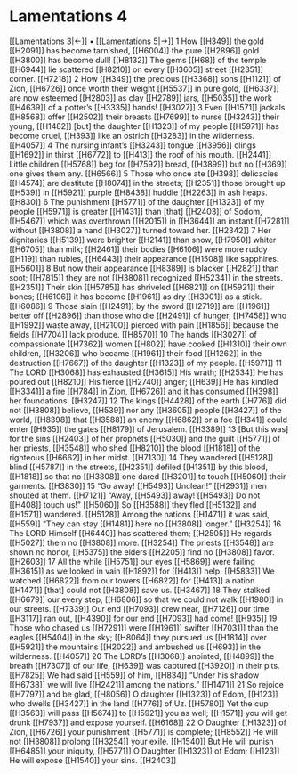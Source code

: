 # Lamentations 4
[[Lamentations 3|←]] • [[Lamentations 5|→]]
1 How [[H349]] the gold [[H2091]] has become tarnished, [[H6004]] the pure [[H2896]] gold [[H3800]] has become dull! [[H8132]] The gems [[H68]] of the temple [[H6944]] lie scattered [[H8210]] on every [[H3605]] street [[H2351]] corner. [[H7218]] 
2 How [[H349]] the precious [[H3368]] sons [[H1121]] of Zion, [[H6726]] once worth their weight [[H5537]] in pure gold, [[H6337]] are now esteemed [[H2803]] as clay [[H2789]] jars, [[H5035]] the work [[H4639]] of a potter’s [[H3335]] hands! [[H3027]] 
3 Even [[H1571]] jackals [[H8568]] offer [[H2502]] their breasts [[H7699]] to nurse [[H3243]] their young, [[H1482]] [but] the daughter [[H1323]] of my people [[H5971]] has become cruel, [[H393]] like an ostrich [[H3283]] in the wilderness. [[H4057]] 
4 The nursing infant’s [[H3243]] tongue [[H3956]] clings [[H1692]] in thirst [[H6772]] to [[H413]] the roof of his mouth. [[H2441]] Little children [[H5768]] beg for [[H7592]] bread, [[H3899]] but no [[H369]] one gives them any. [[H6566]] 
5 Those who once ate [[H398]] delicacies [[H4574]] are destitute [[H8074]] in the streets; [[H2351]] those brought up [[H539]] in [[H5921]] purple [[H8438]] huddle [[H2263]] in ash heaps. [[H830]] 
6 The punishment [[H5771]] of the daughter [[H1323]] of my people [[H5971]] is greater [[H1431]] than [that] [[H2403]] of Sodom, [[H5467]] which was overthrown [[H2015]] in [[H3644]] an instant [[H7281]] without [[H3808]] a hand [[H3027]] turned toward her. [[H2342]] 
7 Her dignitaries [[H5139]] were brighter [[H2141]] than snow, [[H7950]] whiter [[H6705]] than milk; [[H2461]] their bodies [[H6106]] were more ruddy [[H119]] than rubies, [[H6443]] their appearance [[H1508]] like sapphires. [[H5601]] 
8 But now their appearance [[H8389]] is blacker [[H2821]] than soot; [[H7815]] they are not [[H3808]] recognized [[H5234]] in the streets. [[H2351]] Their skin [[H5785]] has shriveled [[H6821]] on [[H5921]] their bones; [[H6106]] it has become [[H1961]] as dry [[H3001]] as a stick. [[H6086]] 
9 Those slain [[H2491]] by the sword [[H2719]] are [[H1961]] better off [[H2896]] than those who die [[H2491]] of hunger, [[H7458]] who [[H1992]] waste away, [[H2100]] pierced with pain [[H1856]] because the fields [[H7704]] lack produce. [[H8570]] 
10 The hands [[H3027]] of compassionate [[H7362]] women [[H802]] have cooked [[H1310]] their own children, [[H3206]] who became [[H1961]] their food [[H1262]] in the destruction [[H7667]] of the daughter [[H1323]] of my people. [[H5971]] 
11 The LORD [[H3068]] has exhausted [[H3615]] His wrath; [[H2534]] He has poured out [[H8210]] His fierce [[H2740]] anger; [[H639]] He has kindled [[H3341]] a fire [[H784]] in Zion, [[H6726]] and it has consumed [[H398]] her foundations. [[H3247]] 
12 The kings [[H4428]] of the earth [[H776]] did not [[H3808]] believe, [[H539]] nor any [[H3605]] people [[H3427]] of the world, [[H8398]] that [[H3588]] an enemy [[H6862]] or a foe [[H341]] could enter [[H935]] the gates [[H8179]] of Jerusalem. [[H3389]] 
13 [But this was] for the sins [[H2403]] of her prophets [[H5030]] and the guilt [[H5771]] of her priests, [[H3548]] who shed [[H8210]] the blood [[H1818]] of the righteous [[H6662]] in her midst. [[H7130]] 
14 They wandered [[H5128]] blind [[H5787]] in the streets, [[H2351]] defiled [[H1351]] by this blood, [[H1818]] so that no [[H3808]] one dared [[H3201]] to touch [[H5060]] their garments. [[H3830]] 
15 “Go away! [[H5493]] Unclean!” [[H2931]] men shouted at them. [[H7121]] “Away, [[H5493]] away! [[H5493]] Do not [[H408]] touch us!” [[H5060]] So [[H3588]] they fled [[H5132]] and [[H1571]] wandered. [[H5128]] Among the nations [[H1471]] it was said, [[H559]] “They can stay [[H1481]] here no [[H3808]] longer.” [[H3254]] 
16 The LORD Himself [[H6440]] has scattered them; [[H2505]] He regards [[H5027]] them no [[H3808]] more. [[H3254]] The priests [[H3548]] are shown no honor, [[H5375]] the elders [[H2205]] find no [[H3808]] favor. [[H2603]] 
17 All the while [[H5751]] our eyes [[H5869]] were failing [[H3615]] as we looked in vain [[H1892]] for [[H413]] help. [[H5833]] We watched [[H6822]] from our towers [[H6822]] for [[H413]] a nation [[H1471]] [that] could not [[H3808]] save us. [[H3467]] 
18 They stalked [[H6679]] our every step, [[H6806]] so that we could not walk [[H1980]] in our streets. [[H7339]] Our end [[H7093]] drew near, [[H7126]] our time [[H3117]] ran out, [[H4390]] for our end [[H7093]] had come! [[H935]] 
19 Those who chased us [[H7291]] were [[H1961]] swifter [[H7031]] than the eagles [[H5404]] in the sky; [[H8064]] they pursued us [[H1814]] over [[H5921]] the mountains [[H2022]] and ambushed us [[H693]] in the wilderness. [[H4057]] 
20 The LORD’s [[H3068]] anointed, [[H4899]] the breath [[H7307]] of our life, [[H639]] was captured [[H3920]] in their pits. [[H7825]] We had said [[H559]] of him, [[H834]] “Under his shadow [[H6738]] we will live [[H2421]] among the nations.” [[H1471]] 
21 So rejoice [[H7797]] and be glad, [[H8056]] O daughter [[H1323]] of Edom, [[H123]] who dwells [[H3427]] in the land [[H776]] of Uz. [[H5780]] Yet the cup [[H3563]] will pass [[H5674]] to [[H5921]] you as well; [[H1571]] you will get drunk [[H7937]] and expose yourself. [[H6168]] 
22 O Daughter [[H1323]] of Zion, [[H6726]] your punishment [[H5771]] is complete; [[H8552]] He will not [[H3808]] prolong [[H3254]] your exile. [[H1540]] But He will punish [[H6485]] your iniquity, [[H5771]] O Daughter [[H1323]] of Edom; [[H123]] He will expose [[H1540]] your sins. [[H2403]] 
